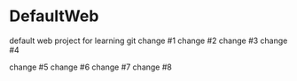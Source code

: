 # DefaultWeb
default web project for learning git
change #1
change #2
change #3
change #4

change #5
change #6
change #7
change #8
